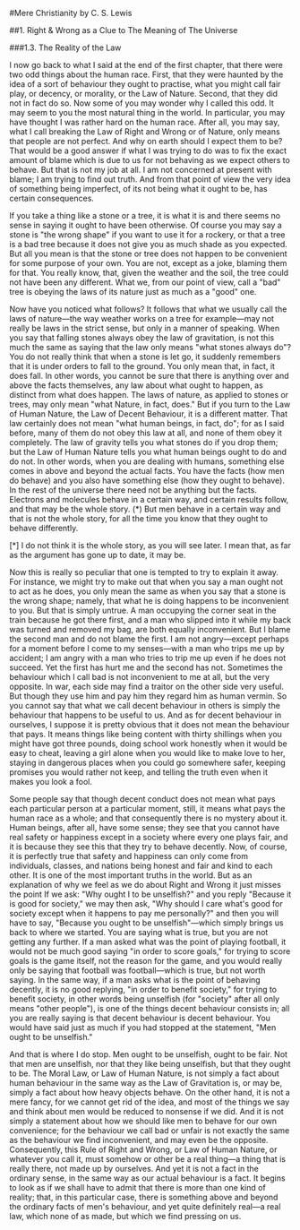 #Mere Christianity 
by C. S. Lewis

##1. Right & Wrong as a Clue to The Meaning of The Universe

###1.3. The Reality of the Law

I now go back to what I said at the end of the first chapter, that there were two odd things about the human race. First, that they were haunted by the idea of a sort of behaviour they ought to practise, what you might call fair play, or decency, or morality, or the Law of Nature. Second, that they did not in fact do so. Now some of you may wonder why I called this odd. It may seem to you the most natural thing in the world. In particular, you may have thought I was rather hard on the human race. After all, you may say, what I call breaking the Law of Right and Wrong or of Nature, only means that people are not perfect. And why on earth should I expect them to be? That would be a good answer if what I was trying to do was to fix the exact amount of blame which is due to us for not behaving as we expect others to behave. But that is not my job at all. I am not concerned at present with blame; I am trying to find out truth. And from that point of view the very idea of something being imperfect, of its not being what it ought to be, has certain consequences.

If you take a thing like a stone or a tree, it is what it is and there seems no sense in saying it ought to have been otherwise. Of course you may say a stone is "the wrong shape" if you want to use it for a rockery, or that a tree is a bad tree because it does not give you as much shade as you expected. But all you mean is that the stone or tree does not happen to be convenient for some purpose of your own. You are not, except as a joke, blaming them for that. You really know, that, given the weather and the soil, the tree could not have been any different. What we, from our point of view, call a "bad" tree is obeying the laws of its nature just as much as a "good" one.

Now have you noticed what follows? It follows that what we usually call the laws of nature—the way weather works on a tree for example—may not really be laws in the strict sense, but only in a manner of speaking. When you say that falling stones always obey the law of gravitation, is not this much the same as saying that the law only means "what stones always do"? You do not really think that when a stone is let go, it suddenly remembers that it is under orders to fall to the ground. You only mean that, in fact, it does fall. In other words, you cannot be sure that there is anything over and above the facts themselves, any law about what ought to happen, as distinct from what does happen. The laws of nature, as applied to stones or trees, may only mean "what Nature, in fact, does." But if you turn to the Law of Human Nature, the Law of Decent Behaviour, it is a different matter. That law certainly does not mean "what human beings, in fact, do"; for as I said before, many of them do not obey this law at all, and none of them obey it completely. The law of gravity tells you what stones do if you drop them; but the Law of Human Nature tells you what human beings ought to do and do not. In other words, when you are dealing with humans, something else comes in above and beyond the actual facts. You have the facts (how men do behave) and you also have something else (how they ought to behave). In the rest of the universe there need not be anything but the facts. Electrons and molecules behave in a certain way, and certain results follow, and that may be the whole story. (*) But men behave in a certain way and that is not the whole story, for all the time you know that they ought to behave differently.

[*] I do not think it is the whole story, as you will see later. I mean that, as far as the argument has gone up to date, it may be.
 
Now this is really so peculiar that one is tempted to try to explain it away. For instance, we might try to make out that when you say a man ought not to act as he does, you only mean the same as when you say that a stone is the wrong shape; namely, that what he is doing happens to be inconvenient to you. But that is simply untrue. A man occupying the corner seat in the train because he got there first, and a man who slipped into it while my back was turned and removed my bag, are both equally inconvenient. But I blame the second man and do not blame the first. I am not angry—except perhaps for a moment before I come to my senses—with a man who trips me up by accident; I am angry with a man who tries to trip me up even if he does not succeed. Yet the first has hurt me and the second has not. Sometimes the behaviour which I call bad is not inconvenient to me at all, but the very opposite. In war, each side may find a traitor on the other side very useful. But though they use him and pay him they regard him as human vermin. So you cannot say that what we call decent behaviour in others is simply the behaviour that happens to be useful to us. And as for decent behaviour in ourselves, I suppose it is pretty obvious that it does not mean the behaviour that pays. It means things like being content with thirty shillings when you might have got three pounds, doing school work honestly when it would be easy to cheat, leaving a girl alone when you would like to make love to her, staying in dangerous places when you could go somewhere safer, keeping promises you would rather not keep, and telling the truth even when it makes you look a fool.

Some people say that though decent conduct does not mean what pays each particular person at a particular moment, still, it means what pays the human race as a whole; and that consequently there is no mystery about it. Human beings, after all, have some sense; they see that you cannot have real safety or happiness except in a society where every one plays fair, and it is because they see this that they try to behave decently. Now, of course, it is perfectly true that safety and happiness can only come from individuals, classes, and nations being honest and fair and kind to each other. It is one of the most important truths in the world. But as an explanation of why we feel as we do about Right and Wrong it just misses the point If we ask: "Why ought I to be unselfish?" and you reply "Because it is good for society," we may then ask, "Why should I care what's good for society except when it happens to pay me personally?" and then you will have to say, "Because you ought to be unselfish"—which simply brings us back to where we started. You are saying what is true, but you are not getting any further. If a man asked what was the point of playing football, it would not be much good saying "in order to score goals," for trying to score goals is the game itself, not the reason for the game, and you would really only be saying that football was football—which is true, but not worth saying. In the same way, if a man asks what is the point of behaving decently, it is no good replying, "in order to benefit society," for trying to benefit society, in other words being unselfish (for "society" after all only means "other people"), is one of the things decent behaviour consists in; all you are really saying is that decent behaviour is decent behaviour. You would have said just as much if you had stopped at the statement, "Men ought to be unselfish."

And that is where I do stop. Men ought to be unselfish, ought to be fair. Not that men are unselfish, nor that they like being unselfish, but that they ought to be. The Moral Law, or Law of Human Nature, is not simply a fact about human behaviour in the same way as the Law of Gravitation is, or may be, simply a fact about how heavy objects behave. On the other hand, it is not a mere fancy, for we cannot get rid of the idea, and most of the things we say and think about men would be reduced to nonsense if we did. And it is not simply a statement about how we should like men to behave for our own convenience; for the behaviour we call bad or unfair is not exactly the same as the behaviour we find inconvenient, and may even be the opposite. Consequently, this Rule of Right and Wrong, or Law of Human Nature, or whatever you call it, must somehow or other be a real thing—a thing that is really there, not made up by ourselves. And yet it is not a fact in the ordinary sense, in the same way as our actual behaviour is a fact. It begins to look as if we shall have to admit that there is more than one kind of reality; that, in this particular case, there is something above and beyond the ordinary facts of men's behaviour, and yet quite definitely real—a real law, which none of as made, but which we find pressing on us.